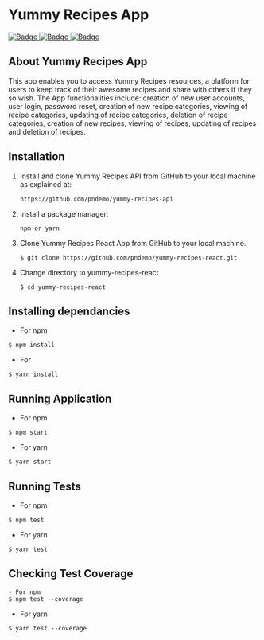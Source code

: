 <h1>Yummy Recipes App</h1>
<a href="https://travis-ci.org/pndemo/yummy-recipes-react">
<img class="notice-badge" src="https://travis-ci.org/pndemo/yummy-recipes-react.svg?branch=master" alt="Badge"/>
</a>
<a href="https://coveralls.io/github/pndemo/yummy-recipes-react">
<img class="notice-badge" src="https://coveralls.io/repos/github/pndemo/yummy-recipes-react/badge.svg?branch=master" alt="Badge"/>
</a>
<a href="https://github.com/pndemo/yummy-recipes-api/blob/develop/License.md">
<img class="notice-badge" src="https://img.shields.io/badge/License-MIT-yellow.svg" alt="Badge"/>
</a>
<br/>
<h2>About Yummy Recipes App</h2>
This app enables you to access Yummy Recipes resources, a platform for users to keep track of their awesome recipes and share with others if they so wish. The App functionalities include: creation of new user accounts, user login, password reset, creation of new recipe categories, viewing of recipe categories, updating of recipe categories, deletion of recipe categories, creation of new recipes, viewing of recipes, updating of recipes and deletion of recipes.
<br/>
<h2>Installation</h2>
<ol>
  <li>Install and clone Yummy Recipes API from GitHub to your local machine as explained at:</li> <p><code>https://github.com/pndemo/yummy-recipes-api</code></p>
  <li>Install a package manager:</li> 
  <p><code>npm or yarn</code></p>
  <li>Clone Yummy Recipes React App from GitHub to your local machine.</li>
  <p><code>$ git clone https://github.com/pndemo/yummy-recipes-react.git</code></p>
  <li>Change directory to yummy-recipes-react</li>
  <p><code>$ cd yummy-recipes-react</code></p>
</ol>

## Installing dependancies
- For npm
```
$ npm install
```
- For
```
$ yarn install
```

## Running Application
- For npm
```
$ npm start
```
- For yarn
```
$ yarn start
```

## Running Tests
- For npm
```
$ npm test
```
- For yarn
```
$ yarn test

```

## Checking Test Coverage
```
- For npm
$ npm test --coverage
```
- For yarn
```
$ yarn test --coverage
```

